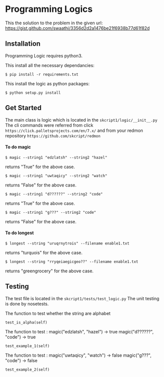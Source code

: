 # Programming Logics

This the solution to the problem in the given url: https://gist.github.com/swaathi/3356d2d2a1476be21f6938b77d61f82d

## Installation
Programming Logic requires python3.

This install all the necessary dependancies:
```
$ pip install -r requirements.txt
```

This install the logic as python packages:
```
$ python setup.py install
```


## Get Started
The main class is logic which is located in the `skcript1/logic/__init__.py`
The cli commands were referred from click `https://click.palletsprojects.com/en/7.x/` and from your redmon repository `https://github.com/skcript/redmon`

#### To do magic

```
$ magic --string1 "edzlatsh" --string2 "hazel"
```

returns "True" for the above case.

```
$ magic --string1 "uwtaqicy" --string2 "watch"
```
returns "False" for the above case.

```
$ magic --string1 "d??????" --string2 "code"
```

returns "True" for the above case.

```
$ magic --string1 "g???" --string2 "code"
```
returns "False" for the above case.

#### To do longest

```
$ longest --string "uruqrnytrois" --filename enable1.txt
```
returns "turquois" for the above case.

```
$ longest --string "rryqeiaegicgeo??" --filename enable1.txt
```
returns "greengrocery" for the above case.

## Testing
The test file is located in the `skcript1/tests/test_logic.py`
The unit testing is done by nosetests. 

The function to test whether the string are alphabet
```
test_is_alpha(self)
````
The function to test : 
magic("edzlatsh", "hazel") -> true
magic("d??????", "code") -> true
```
test_example_1(self)
```
The function to test : 
magic("uwtaqicy", "watch") -> false
magic("g???", "code") -> false

```
test_example_2(self)
```

